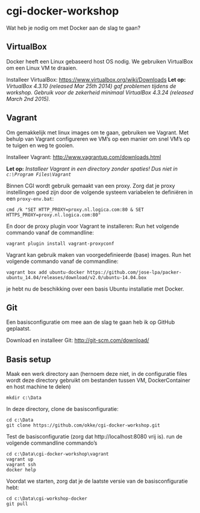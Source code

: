 # cgi-docker-workshop

Wat heb je nodig om met Docker aan de slag te gaan?

## VirtualBox

Docker heeft een Linux gebaseerd host OS nodig. We gebruiken VirtualBox om een Linux VM te draaien.

Installeer VirtualBox: https://www.virtualbox.org/wiki/Downloads
**Let op:** *VirtualBox 4.3.10 (released Mar 25th 2014) gaf problemen tijdens de workshop. Gebruik voor de zekerheid minimaal VirtualBox 4.3.24 (released March 2nd 2015).*
 
## Vagrant

Om gemakkelijk met linux images om te gaan, gebruiken we Vagrant. Met behulp van Vagrant configureren we VM’s op een manier om snel VM’s op te tuigen en weg te gooien.

Installeer Vagrant: http://www.vagrantup.com/downloads.html

**Let op:** *Installeer Vagrant in een directory zonder spaties! Dus niet in `c:\Program Files\Vagrant`*

Binnen CGI wordt gebruik gemaakt van een proxy. Zorg dat je proxy instellingen goed zijn door de volgende systeem variabelen te definiëren in een `proxy-env.bat`:
```
cmd /k "SET HTTP_PROXY=proxy.nl.logica.com:80 & SET HTTPS_PROXY=proxy.nl.logica.com:80"
```

En door de proxy plugin voor Vagrant te installeren: Run het volgende commando vanaf de commandline:

```
vagrant plugin install vagrant-proxyconf
```

Vagrant kan gebruik maken van voorgedefinieerde (base) images. Run het volgende commando vanaf de commandline:

```
vagrant box add ubuntu-docker https://github.com/jose-lpa/packer-ubuntu_14.04/releases/download/v2.0/ubuntu-14.04.box
```

je hebt nu de beschikking over een basis Ubuntu installatie met Docker.

## Git

Een basisconfiguratie om mee aan de slag te gaan heb ik op GitHub geplaatst. 

Download en installeer Git: http://git-scm.com/download/

## Basis setup

Maak een werk directory aan (hernoem deze niet, in de configuratie files wordt deze directory gebruikt om bestanden tussen VM, DockerContainer en host machine te delen)


```
mkdir c:\Data
```

In deze directory, clone de basisconfiguratie:

```
cd c:\Data
git clone https://github.com/okke/cgi-docker-workshop.git
```

Test de basisconfiguratie (zorg dat http://localhost:8080 vrij is). run de volgende commandline commando’s

```
cd c:\Data\cgi-docker-workshop\vagrant
vagrant up
vagrant ssh
docker help
```

Voordat we starten, zorg dat je de laatste versie van de basisconfiguratie hebt:

```
cd c:\Data\cgi-workshop-docker
git pull
```
